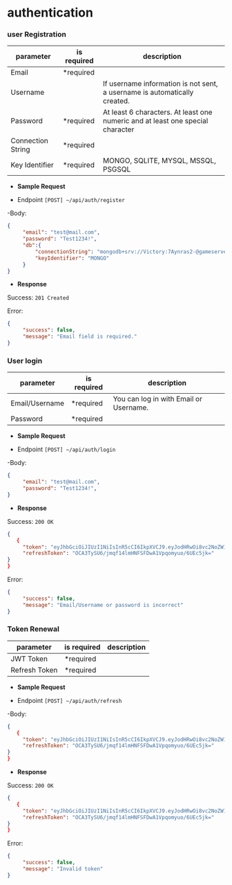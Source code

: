 # authentication

### user Registration

|parameter | is required |description|
|--------------------|--------------|----------|
| Email | *required | |
| Username | |If username information is not sent, a username is automatically created.|
| Password | *required |At least 6 characters. At least one numeric and at least one special character
| Connection String | *required | |
| Key Identifier | *required | MONGO, SQLITE, MYSQL, MSSQL, PSGSQL |

- **Sample Request**

- Endpoint
```[POST] ~/api/auth/register ```

-Body:
```json
{
     "email": "test@mail.com",
     "password": "Test1234!",
     "db":{
         "connectionString": "mongodb+srv://Victory:7Aynras2-@gameserver.ptrocqn.mongodb.net/?retryWrites=true&w=majority",
         "keyIdentifier": "MONGO"
     }
}
```
- **Response**

Success: ```201 Created```

Error:
```json
{
     "success": false,
     "message": "Email field is required."
}
```

### User login

|parameter | is required |description|
|--------------------|--------------|----------|
| Email/Username | *required | You can log in with Email or Username. |
| Password | *required ||


- **Sample Request**

- Endpoint
```[POST] ~/api/auth/login ```

-Body:
```json
{
     "email": "test@mail.com",
     "password": "Test1234!",
}
```

- **Response**

Success: ``` 200 OK ```
```json
{
   {
     "token": "eyJhbGciOiJIUzI1NiIsInR5cCI6IkpXVCJ9.eyJodHRwOi8vc2NoZW1hcy54bWxzb2FwLm9yZy93cy8yMDA1LzA1L2lkZW50aXR5L2NsYWltcy9lbWFpbGFkZHJlc3MiOiJyYW1h bHRAZ21haWwuY29tIiwiZGJzIjoibnVsbCIsImV4cCI6MTcwMTYzMDgzMSwiaXNzIjoiTmVidWxhUGx1Z2luQVBJIiwiYXVkIjoiaHR0cDovL2xvY2FsaG9zdDo1MTM1In0.b8yMKMmyK5foJOAKynDeIoA 4ybeCtD-5EsqzW98DqxY",
     "refreshToken": "OCA3TySU6/jmqf14lmHNFSFDwA1Vpqomyuo/6UEc5jk="
}
}

```

Error:
```json
{
     "success": false,
     "message": "Email/Username or password is incorrect"
}
```

### Token Renewal

|parameter | is required |description|
|--------------------|--------------|----------|
| JWT Token | *required ||
| Refresh Token | *required ||


- **Sample Request**

- Endpoint
```[POST] ~/api/auth/refresh ```

-Body:

```json
{
   {
     "token": "eyJhbGciOiJIUzI1NiIsInR5cCI6IkpXVCJ9.eyJodHRwOi8vc2NoZW1hcy54bWxzb2FwLm9yZy93cy8yMDA1LzA1L2lkZW50aXR5L2NsYWltcy9lbWFpbGFkZHJlc3MiOiJyYW1h bHRAZ21haWwuY29tIiwiZGJzIjoibnVsbCIsImV4cCI6MTcwMTYzMDgzMSwiaXNzIjoiTmVidWxhUGx1Z2luQVBJIiwiYXVkIjoiaHR0cDovL2xvY2FsaG9zdDo1MTM1In0.b8yMKMmyK5foJOAKynDeIoA 4ybeCtD-5EsqzW98DqxY",
     "refreshToken": "OCA3TySU6/jmqf14lmHNFSFDwA1Vpqomyuo/6UEc5jk="
}
}
```

- **Response**

Success: ``` 200 OK ```
```json
{
   {
     "token": "eyJhbGciOiJIUzI1NiIsInR5cCI6IkpXVCJ9.eyJodHRwOi8vc2NoZW1hcy54bWxzb2FwLm9yZy93cy8yMDA1LzA1L2lkZW50aXR5L2NsYWltcy9lbWFpbGFkZHJlc3MiOiJyYW1h bHRAZ21haWwuY29tIiwiZGJzIjoibnVsbCIsImV4cCI6MTcwMTYzMDgzMSwiaXNzIjoiTmVidWxhUGx1Z2luQVBJIiwiYXVkIjoiaHR0cDovL2xvY2FsaG9zdDo1MTM1In0.b8yMKMmyK5foJOAKynDeIoA 4ybeCtD-5EsqzW98DqxY",
     "refreshToken": "OCA3TySU6/jmqf14lmHNFSFDwA1Vpqomyuo/6UEc5jk="
}
}

```

Error:
```json
{
     "success": false,
     "message": "Invalid token"
}
```